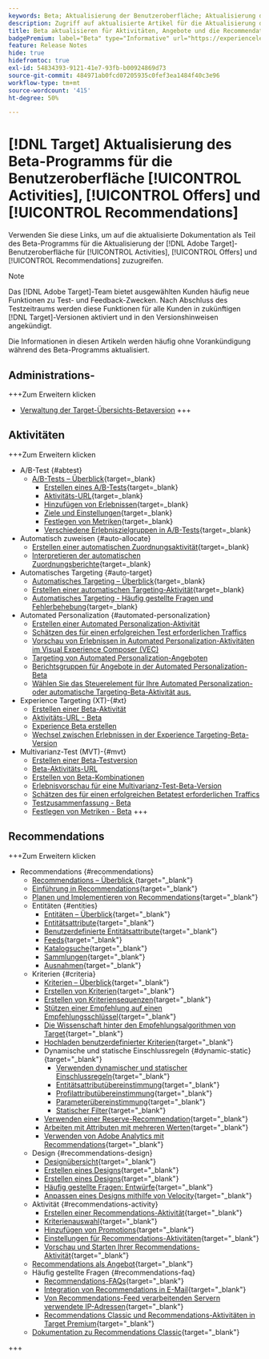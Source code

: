 ```yaml
---
keywords: Beta; Aktualisierung der Benutzeroberfläche; Aktualisierung der Benutzeroberfläche;
description: Zugriff auf aktualisierte Artikel für die Aktualisierung der Target-Benutzeroberfläche für Aktivitäten, Angebote und Recommendations
title: Beta aktualisieren für Aktivitäten, Angebote und die Recommendations-Benutzeroberfläche
badgePremium: label="Beta" type="Informative" url="https://experienceleague.adobe.com/docs/target/using/introduction/intro.html?lang=en#beta newtab=true" tooltip="Erfahren Sie mehr über das  [!DNL Target] Beta-Programm."
feature: Release Notes
hide: true
hidefromtoc: true
exl-id: 54834393-9121-41e7-93fb-b00924869d73
source-git-commit: 484971ab0fcd07205935c0fef3ea1484f40c3e96
workflow-type: tm+mt
source-wordcount: '415'
ht-degree: 50%

---
```


# [!DNL Target] Aktualisierung des Beta-Programms für die Benutzeroberfläche [!UICONTROL Activities], [!UICONTROL Offers] und [!UICONTROL Recommendations]

Verwenden Sie diese Links, um auf die aktualisierte Dokumentation als Teil des Beta-Programms für die Aktualisierung der [!DNL Adobe Target]-Benutzeroberfläche für [!UICONTROL Activities], [!UICONTROL Offers] und [!UICONTROL Recommendations] zuzugreifen.

>[!NOTE]
>
>Das [!DNL Adobe Target]-Team bietet ausgewählten Kunden häufig neue Funktionen zu Test- und Feedback-Zwecken. Nach Abschluss des Testzeitraums werden diese Funktionen für alle Kunden in zukünftigen [!DNL Target]-Versionen aktiviert und in den Versionshinweisen angekündigt.
>
>Die Informationen in diesen Artikeln werden häufig ohne Vorankündigung während des Beta-Programms aktualisiert.

## Administrations-

+++Zum Erweitern klicken

* [Verwaltung der Target-Übersichts-Betaversion](administrating-target/administrating-target-beta.md)
+++

## Aktivitäten

+++Zum Erweitern klicken

* A/B-Test {#abtest}
   * [A/B-Tests – Überblick](c-activities/t-test-ab/test-ab-beta.md){target=_blank}
      * [Erstellen eines A/B-Tests](c-activities/t-test-ab/t-test-create-ab/test-create-ab-beta.md){target=_blank}
      * [Aktivitäts-URL](c-activities/t-test-ab/t-test-create-ab/ab-activity-url-beta.md){target=_blank}
      * [Hinzufügen von Erlebnissen](c-activities/t-test-ab/t-test-create-ab/ab-add-experience-beta.md){target=_blank}
      * [Ziele und Einstellungen](c-activities/t-test-ab/t-test-create-ab/ab-goals-and-settings-beta.md){target=_blank}
      * [Festlegen von Metriken](c-activities/t-test-ab/t-test-create-ab/ab-set-metrics-beta.md){target=_blank}
      * [Verschiedene Erlebniszielgruppen in A/B-Tests](c-activities/t-test-ab/t-test-create-ab/target-experience-to-multiple-audiences-beta.md){target=_blank}
* Automatisch zuweisen {#auto-allocate}
   * [Erstellen einer automatischen Zuordnungsaktivität](/help/main/c-activities/automated-traffic-allocation/create-auto-allocate-activity-beta.md){target=_blank}
   * [Interpretieren der automatischen Zuordnungsberichte](c-activities/automated-traffic-allocation/determine-winner-beta.md){target=_blank}
* Automatisches Targeting {#auto-target}
   * [Automatisches Targeting – Überblick](/help/main/c-activities/auto-target/auto-target-to-optimize-beta.md){target=_blank}
   * [Erstellen einer automatischen Targeting-Aktivität](/help/main/c-activities/auto-target/create-auto-target-beta.md){target=_blank}
   * [Automatisches Targeting - Häufig gestellte Fragen und Fehlerbehebung](/help/main/c-activities/auto-target/auto-target-troubleshooting-faqs.md){target=_blank}
* Automated Personalization {#automated-personalization}
   * [Erstellen einer Automated Personalization-Aktivität](/help/main/c-activities/t-automated-personalization/create-ap-activity-beta.md)
   * [Schätzen des für einen erfolgreichen Test erforderlichen Traffics](https://experienceleague.adobe.com/en/docs/target/using/activities/automated-personalization/ap-traffic-estimator-beta)
   * [Vorschau von Erlebnissen in Automated Personalization-Aktivitäten im Visual Experience Composer (VEC)](https://experienceleague.adobe.com/en/docs/target/using/activities/automated-personalization/ap-preview-experiences-beta)
   * [Targeting von Automated Personalization-Angeboten](https://experienceleague.adobe.com/en/docs/target/using/activities/automated-personalization/ap-target-offers)
   * [Berichtsgruppen für Angebote in der Automated Personalization-Beta](/help/main/c-activities/t-automated-personalization/offer-reporting-groups-in-automated-personalization-beta.md)
   * [Wählen Sie das Steuerelement für Ihre Automated Personalization- oder automatische Targeting-Beta-Aktivität aus.](c-activities/t-automated-personalization/experience-as-control-beta.md)
* Experience Targeting (XT)-{#xt}
   * [Erstellen einer Beta-Aktivität](c-activities/t-experience-target/t-xt-create/xt-create-beta.md)
   * [Aktivitäts-URL - Beta](c-activities/t-experience-target/t-xt-create/xt-activity-url-beta.md)
   * [Experience Beta erstellen](c-activities/t-experience-target/t-xt-create/xt-add-experience-beta.md)
   * [Wechsel zwischen Erlebnissen in der Experience Targeting-Beta-Version](c-activities/t-experience-target/t-xt-create/xt-switching-experiences-beta.md)
* Multivarianz-Test (MVT)-{#mvt}
   * [Erstellen einer Beta-Testversion](c-activities/c-multivariate-testing/t-create-multivariate-test/create-multivariate-test-beta.md)
   * [Beta-Aktivitäts-URL](c-activities/c-multivariate-testing/t-create-multivariate-test/url-beta.md)
   * [Erstellen von Beta-Kombinationen](c-activities/c-multivariate-testing/t-create-multivariate-test/add-offers-beta.md)
   * [Erlebnisvorschau für eine Multivarianz-Test-Beta-Version](c-activities/c-multivariate-testing/t-create-multivariate-test/preview-experiences-beta.md)
   * [Schätzen des für einen erfolgreichen Betatest erforderlichen Traffics](c-activities/c-multivariate-testing/t-create-multivariate-test/traffic-estimator-beta.md)
   * [Testzusammenfassung - Beta](c-activities/c-multivariate-testing/t-create-multivariate-test/test-summary-beta.md)
   * [Festlegen von Metriken - Beta](c-activities/c-multivariate-testing/t-create-multivariate-test/mvt-set-metrics-beta.md)
+++

<!-- 
* Automated Personalization {#automated-personalization}
   * [Create an Automated Personalization activity](c-activities/t-automated-personalization/create-ap-activity-beta.md){target=_blank}
   * [Estimate the traffic required for success](c-activities/t-automated-personalization/ap-traffic-estimator-beta.md){target=_blank}
   * [Preview experiences for an Automated Personalization test](c-activities/t-automated-personalization/ap-preview-experiences-beta.md){target=_blank}
   * [Target Automated Personalization offers](c-activities/t-automated-personalization/ap-target-offers.md){target=_blank}
   * [Manage exclusions](c-activities/t-automated-personalization/managing-exclusions-beta.md){target=_blank}
   * [Offer reporting groups in Automated Personalization](/help/main/c-activities/t-automated-personalization/offer-reporting-groups-in-automated-personalization.md){target=_blank}
   * [Select the control for your Automated Personalization or Auto-Target activity](c-activities/t-automated-personalization/experience-as-control.md){target=_blank}
   * [Automated Personalization FAQ](c-activities/t-automated-personalization/automated-personalization-faq.md){target=_blank}
   * [Troubleshoot Automated Personalization](c-activities/t-automated-personalization/ap-trouble.md){target=_blank}
* Experience Targeting {#experience-targeting}
   * [Experience Targeting overview](c-activities/t-experience-target/experience-target.md){target=_blank}
   * Create an Experience Targeting activity {#create-targeting}
      * [Create an activity](c-activities/t-experience-target/t-xt-create/xt-create.md){target=_blank}
      * [Activity URL](c-activities/t-experience-target/t-xt-create/xt-activity-url.md){target=_blank}
      * [Create an experience](c-activities/t-experience-target/t-xt-create/xt-add-experience.md){target=_blank}
      * [Switching experiences in Experience Targeting](c-activities/t-experience-target/t-xt-create/xt-switching-experiences.md){target=_blank}
      * [Goals and settings](c-activities/t-experience-target/t-xt-create/xt-goals-and-settings.md){target=_blank}
      * [Set metrics](c-activities/t-experience-target/t-xt-create/xt-set-metrics.md){target=_blank}
* Multivariate Test {#multivariate-test}
   * [Multivariate Test overview](c-activities/c-multivariate-testing/multivariate-testing.md){target=_blank}
   * [Multivariate Test best practices](c-activities/c-multivariate-testing/best-practices.md){target=_blank}
   * [Plan a Multivariate Test](c-activities/c-multivariate-testing/plan-mvt.md){target=_blank}
   * Create a Multivariate Test {#create-mvt}
      * [Create a test](c-activities/c-multivariate-testing/t-create-multivariate-test/create-multivariate-test.md){target=_blank}
      * [Activity URL](c-activities/c-multivariate-testing/t-create-multivariate-test/url.md){target=_blank}
      * [Create combinations](c-activities/c-multivariate-testing/t-create-multivariate-test/add-offers.md){target=_blank}
      * [Preview experiences for a Multivariate Test](c-activities/c-multivariate-testing/t-create-multivariate-test/preview-experiences.md){target=_blank}
      * [Estimate the traffic required for a successful test](c-activities/c-multivariate-testing/t-create-multivariate-test/traffic-estimator.md){target=_blank}
      * [Test summary](c-activities/c-multivariate-testing/t-create-multivariate-test/test-summary.md){target=_blank}
      * [Goals and settings](c-activities/c-multivariate-testing/t-create-multivariate-test/goals-and-settings.md){target=_blank}
      * [Set metrics](c-activities/c-multivariate-testing/t-create-multivariate-test/mvt-set-metrics.md){target=_blank}
      * [Troubleshoot Multivariate Tests](c-activities/c-multivariate-testing/t-create-multivariate-test/troubleshooting.md){target=_blank}
* [Recommendations activity](c-activities/recommendations-activity.md){target=_blank}
* [Edit an activity or save as draft](c-activities/edit-activity.md){target=_blank}
* [Priority](c-activities/priority.md){target=_blank}
* [Activity settings](c-activities/activity-settings.md){target=_blank}
* Success metrics {#success-metrics}
   * [Success metrics](c-activities/r-success-metrics/success-metrics.md){target=_blank}
   * [Click tracking](c-activities/r-success-metrics/click-tracking.md){target=_blank}
   * [Capture score](c-activities/r-success-metrics/capture-score.md){target=_blank}
* [Activity change log](c-activities/change-log.md){target=_blank}
* Troubleshoot activities {#troubleshoot-activities}
   * [Troubleshoot activities overview](c-activities/c-troubleshooting-activities/troubleshooting-activities.md){target=_blank}
   * [Troubleshoot content delivery](c-activities/c-troubleshooting-activities/content-trouble.md){target=_blank}
* Activity QA {#activity-qa}
   * [Activity QA overview](c-activities/c-activity-qa/activity-qa.md){target=_blank}
   * [Activity QA bookmarklet](c-activities/c-activity-qa/activity-qa-bookmark.md){target=_blank}
   * [Use Activity QA with server-side delivery](c-activities/c-activity-qa/use-qa-mode-with-server-side-delivery.md){target=_blank}-->

## Recommendations

+++Zum Erweitern klicken

* Recommendations {#recommendations}
   * [Recommendations – Überblick ](c-recommendations/recommendations.md){target="_blank"}
   * [Einführung in Recommendations](c-recommendations/introduction-to-recommendations.md){target="_blank"}
   * [Planen und Implementieren von Recommendations](c-recommendations/plan-implement.md){target="_blank"}
   * Entitäten {#entities}
      * [Entitäten – Überblick](c-recommendations/c-products/products.md){target="_blank"}
      * [Entitätsattribute](c-recommendations/c-products/entity-attributes.md){target="_blank"}
      * [Benutzerdefinierte Entitätsattribute](c-recommendations/c-products/custom-entity-attributes.md){target="_blank"}
      * [Feeds](/help/main/c-recommendations/c-products/feeds-beta.md){target="_blank"}
      * [Katalogsuche](/help/main/c-recommendations/c-products/catalog-search-beta.md){target="_blank"}
      * [Sammlungen](/help/main/c-recommendations/c-products/collections-beta.md){target="_blank"}
      * [Ausnahmen](/help/main/c-recommendations/c-products/exclusions-beta.md){target="_blank"}
   * Kriterien {#criteria}
      * [Kriterien – Überblick](/help/main/c-recommendations/c-algorithms/algorithms-beta.md){target="_blank"}
      * [Erstellen von Kriterien](/help/main/c-recommendations/c-algorithms/create-new-algorithm-beta.md){target="_blank"}
      * [Erstellen von Kriteriensequenzen](/help/main/c-recommendations/c-algorithms/create-criteria-sequence-beta.md){target="_blank"}
      * [Stützen einer Empfehlung auf einen Empfehlungsschlüssel](/help/main/c-recommendations/c-algorithms/base-the-recommendation-on-a-recommendation-key-beta.md){target="_blank"}
      * [Die Wissenschaft hinter den Empfehlungsalgorithmen von Target](/help/main/c-recommendations/c-algorithms/recommendations-algorithms.md){target="_blank"}
      * [Hochladen benutzerdefinierter Kriterien](/help/main/c-recommendations/c-algorithms/recommendations-csv-beta.md){target="_blank"}
      * Dynamische und statische Einschlussregeln {#dynamic-static}{target="_blank"}
         * [Verwenden dynamischer und statischer Einschlussregeln](/help/main/c-recommendations/c-algorithms/use-dynamic-and-static-inclusion-rules-beta.md){target="_blank"}
         * [Entitätsattributübereinstimmung](/help/main/c-recommendations/c-algorithms/entity-attribute-matching-beta.md){target="_blank"}
         * [Profilattributübereinstimmung](/help/main/c-recommendations/c-algorithms/profile-attribute-matching-beta.md){target="_blank"}
         * [Parameterübereinstimmung](/help/main/c-recommendations/c-algorithms/parameter-matching-beta.md){target="_blank"}
         * [Statischer Filter](/help/main/c-recommendations/c-algorithms/static-value-beta.md){target="_blank"}
      * [Verwenden einer Reserve-Recommendation](/help/main/c-recommendations/c-algorithms/backup-recs-beta.md){target="_blank"}
      * [Arbeiten mit Attributen mit mehreren Werten](/help/main/c-recommendations/c-algorithms/work-with-multi-value-attributes-beta.md){target="_blank"}
      * [Verwenden von Adobe Analytics mit Recommendations](/help/main/c-recommendations/c-algorithms/use-adobe-analytics-with-recommendations-beta.md){target="_blank"}
   * Design {#recommendations-design}
      * [Designübersicht](c-recommendations/c-design-overview/design-overview.md){target="_blank"}
      * [Erstellen eines Designs](c-recommendations/c-design-overview/create-design.md){target="_blank"}
      * [Erstellen eines Designs](/help/main/c-recommendations/c-design-overview/create-design-beta.md){target="_blank"}
      * [Häufig gestellte Fragen: Entwürfe](c-recommendations/c-design-overview/template-faq.md){target="_blank"}
      * [Anpassen eines Designs mithilfe von Velocity](c-recommendations/c-design-overview/customizing-a-template.md){target="_blank"}
   * Aktivität {#recommendations-activity}
      * [Erstellen einer Recommendations-Aktivität](c-recommendations/t-create-recs-activity/create-recs-activity.md){target="_blank"}
      * [Kriterienauswahl](c-recommendations/t-create-recs-activity/algo-select-recs.md){target="_blank"}
      * [Hinzufügen von Promotions](c-recommendations/t-create-recs-activity/adding-promotions.md){target="_blank"}
      * [Einstellungen für Recommendations-Aktivitäten](c-recommendations/t-create-recs-activity/recs-activity-settings.md){target="_blank"}
      * [Vorschau und Starten Ihrer Recommendations-Aktivität](/help/main/c-recommendations/t-create-recs-activity/previewing-and-launching-your-recommendations-activity.md){target="_blank"}
   * [Recommendations als Angebot](c-recommendations/recommendations-as-an-offer.md){target="_blank"}
   * Häufig gestellte Fragen {#recommendations-faq}
      * [Recommendations-FAQs](c-recommendations/c-recommendations-faq/recommendations-faq.md){target="_blank"}
      * [Integration von Recommendations in E-Mail](c-recommendations/c-recommendations-faq/integrating-recs-email.md){target="_blank"}
      * [Von Recommendations-Feed verarbeitenden Servern verwendete IP-Adressen](c-recommendations/c-recommendations-faq/ip-addresses-marketing-cloud.md){target="_blank"}
      * [Recommendations Classic und Recommendations-Aktivitäten in Target Premium](c-recommendations/c-recommendations-faq/recommendations-classic-versus-recommendations-activities-target-premium.md){target="_blank"}
   * [Dokumentation zu Recommendations Classic](/help/main/c-recommendations/recommendations-classic-documentaton.md){target="_blank"}

+++
